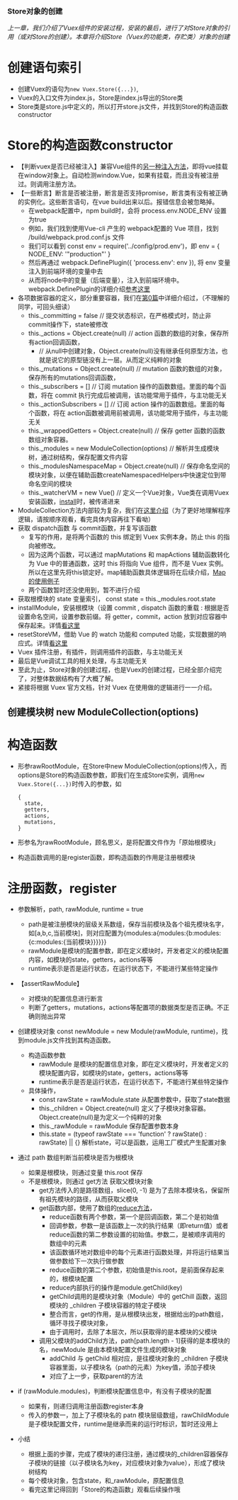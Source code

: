 ### Store对象的创建
*上一章，我们介绍了Vuex组件的安装过程，安装的最后，进行了对Store对象的引用（或对Store的创建）。本章将介绍Store（Vuex的功能类，存贮类）对象的创建*

# 创建语句索引
- 创建Vuex的语句为```new Vuex.Store({...})```,
- Vuex的入口文件为index.js，Store是index.js导出的Store类
- Store类是store.js中定义的，所以打开store.js文件，并找到Store的构造函数constructor

# Store的构造函数constructor
- 【判断vuex是否已经被注入】兼容Vue组件的[另一种注入方法](https://cn.vuejs.org/v2/guide/plugins.html#%E4%BD%BF%E7%94%A8%E6%8F%92%E4%BB%B6)，即将vue挂载在window对象上。自动检测window.Vue，如果有挂载，而且没有被注册过。则调用注册方法。
- 【一些断言】断言是否被注册，断言是否支持promise，断言类有没有被正确的实例化。这些断言语句，在vue build出来以后。报错信息会被忽略掉。
  - 在webpack配置中，npm build时，会将 process.env.NODE_ENV 设置为true
  - 例如，我们找到使用Vue-cli 产生的 webpack配置的 Vue 项目，找到 /build/webpack.prod.conf.js 文件
  - 我们可以看到 const env = require('../config/prod.env')，即 env = { NODE_ENV: '"production"' }
  - 然后再通过 webpack.DefinePlugin({ 'process.env': env }), 将 env 变量注入到前端环境的变量中去
  - 从而将node中的变量（后端变量），注入到前端环境中。webpack.DefinePlugin的详细介绍[参考这里](https://segmentfault.com/a/1190000011530718)
- 各项数据容器的定义，部分重要容器，我们在[第0篇](https://segmentfault.com/a/1190000016692344)中详细介绍过，（不理解的同学，可回头细读）
  - this._committing = false // 提交状态标识，在严格模式时，防止非commit操作下，state被修改
  - this._actions = Object.create(null) // action 函数的数组的对象，保存所有action回调函数，
    - // 从null中创建对象，Object.create(null)没有继承任何原型方法，也就是说它的原型链没有上一层。从而定义纯粹的对象
  - this._mutations = Object.create(null) // mutation 函数的数组的对象，保存所有的mutations回调函数，
  - this._subscribers = \[] // 订阅  mutation 操作的函数数组。里面的每个函数，将在 commit 执行完成后被调用，该功能常用于插件，与主功能无关
  - this._actionSubscribers = [] // 订阅 action 操作的函数数组。里面的每个函数，将在 action函数被调用前被调用，该功能常用于插件，与主功能无关
  - this._wrappedGetters = Object.create(null) // 保存 getter 函数的函数数组对象容器。
  - this._modules = new ModuleCollection(options) // 解析并生成模块树，通过树结构，保存配置文件内容
  - this._modulesNamespaceMap = Object.create(null) // 保存命名空间的模块对象，以便在辅助函数createNamespacedHelpers中快速定位到带命名空间的模块
  - this._watcherVM = new Vue()  // 定义一个Vue对象，Vue类在调用Vuex安装函数，[install](https://segmentfault.com/a/1190000016692486#articleHeader1)时，被传递进来
- ModuleCollection方法内部较为复杂，我们在[这里介绍]()（为了更好地理解程序逻辑，请按顺序观看，看完具体内容再往下看呦）
- 获取 dispatch函数 与 commit函数，并复写该函数
  - 复写的作用，是将两个函数的 this 绑定到 Vuex 实例本身。防止 this 的指向被修改。
  - 因为这两个函数，可以通过 mapMutations 和 mapActions 辅助函数转化为 Vue 中的普通函数，这时 this 将指向 Vue 组件，而不是 Vuex 实例。所以在这里先将this锁定好。map辅助函数具体逻辑将在后续介绍，[Map的使用例子](https://vuex.vuejs.org/zh/guide/mutations.html#%E5%9C%A8%E7%BB%84%E4%BB%B6%E4%B8%AD%E6%8F%90%E4%BA%A4-mutation)
  - 两个函数暂时还没使用到，暂不进行介绍
- 获取根模块的 state 变量索引， const state = this._modules.root.state
- installModule，安装根模块（设置 commit , dispatch 函数的重载 : 根据是否设置命名空间，设置参数前缀。将 getter，commit，action 放到对应容器中保存起来。详情[看这里]()
- resetStoreVM，借助 Vue 的 watch 功能和 computed 功能，实现数据的响应式。详情[看这里]()
- Vuex 插件注册，有插件，则调用插件的函数，与主功能无关
- 最后是Vue调试工具的相关处理，与主功能无关
- 至此为止，Store对象的创建过程，也是Vuex的创建过程，已经全部介绍完了，对整体数据结构有了大概了解。
- 紧接将根据 Vuex 官方文档，针对 Vuex 在使用做的逻辑进行一一介绍。




## 创建模块树 new ModuleCollection(options)
# 构造函数
- 形参rawRootModule，在Store中new ModuleCollection(options)传入，而options是Store的构造函数参数，即我们在生成Store实例，调用```new Vuex.Store({...})```时传入的参数，如

  ```
  {
    state,
    getters,
    actions,
    mutations,
  }
  ```
- 形参名为rawRootModule，顾名思义，是将配置文件作为「原始根模块」
- 构造函数调用的是register函数，即构造函数的作用是注册根模块

# 注册函数，register
- 参数解析，path, rawModule, runtime = true
  - path是被注册模块的层级关系数组，保存当前模块及各个祖先模块名字，如\[a,b,c,当前模块]，则对应配置为{modules:a{modules:{b:modules:{c:modules:{当前模块}}}}}}
  - rawModule是模块的配置参数，即在定义模块时，开发者定义的模块配置内容，如模块的state，getters，actions等等
  - runtime表示是否是运行状态，在运行状态下，不能进行某些特定操作
- 【assertRawModule】
  - 对模块的配置信息进行断言
  - 判断了getters，mutations，actions等配置项的数据类型是否正确。不正确则抛出异常
- 创建模块对象 const newModule = new Module(rawModule, runtime)，找到module.js文件找到其构造函数。
  - 构造函数参数
    - rawModule 是模块的配置信息对象，即在定义模块时，开发者定义的模块配置内容，如模块的state，getters，actions等等
    - runtime表示是否是运行状态，在运行状态下，不能进行某些特定操作
  - 具体操作，
    - const rawState = rawModule.state 从配置参数中，获取了state数据
    - this._children = Object.create(null) 定义了子模块对象容器。Object.create(null)是为定义一个纯粹的对象
    - this._rawModule = rawModule 保存配置参数本身
    - this.state = (typeof rawState === 'function' ? rawState() : rawState) || {} 解析state，可以是函数，运用工厂模式产生配置对象
- 通过 path 数组判断当前模块是否为根模块
  - 如果是根模块，则通过变量 this.root 保存
  - 不是根模块，则通过 get方法 获取父模块对象
    - get方法传入的是路径数组，slice(0, -1) 是为了去除本模块名，保留所有祖先模块的路径，从而获取父模块
    - get函数内部，使用了数组的[reduce方法](https://developer.mozilla.org/zh-CN/docs/Web/JavaScript/Reference/Global_Objects/TypedArray/reduce)，
      - reduce函数有两个参数，第一个是回调函数，第二个是初始值
      - 回调参数，参数一是该函数上一次的执行结果（即return值）或者reduce函数的第二参数设置的初始值。参数二，是被顺序调用的数组中的元素
      - 该函数循环地对数组中的每个元素进行函数处理，并将运行结果当做参数给下一次执行做参数
      - reduce函数的第二个参数，初始值是this.root，是前面保存起来的，根模块配置
      - reduce内部执行的操作是module.getChild(key)
      - getChild调用的是模块对象（Module）中的 getChill 函数，返回模块的 _children 子模块容器的特定子模块
      - 整合而言，get的作用，是从根模块出发，根据给出的path数组，循环寻找子模块对象，
      - 由于调用时，去除了本层次，所以获取得的是本模块的父模块
    - 调用父模块的addChild方法，path\[path.length - 1]获得的是本模块的名，newModule 是由本模块配置文件生成的模块对象
      - addChild 与 getChild 相对应，是往模块对象的 _children 子模块容器里面，以子模块名（path的元素）为key值，添加子模块
      - 对应了上一步，获取parent的方法

- if (rawModule.modules)，判断模块配置信息中，有没有子模块的配置
  - 如果有，则递归调用注册函数register本身
  - 传入的参数一，加上了子模块名的 patn 模块层级数组，rawChildModule是子模块配置文件，runtime是继承而来的运行时标识，暂时还没用上
- 小结
  - 根据上面的步骤，完成了模块的递归注册，通过模块的_children容器保存子模块的链接（以子模块名为key，对应模块对象为value），形成了模块树结构
  - 每个模块对象，包含state，和_rawModule，原配置信息
  - 看完这里记得回到「Store的构造函数」观看后续操作哦

















































































